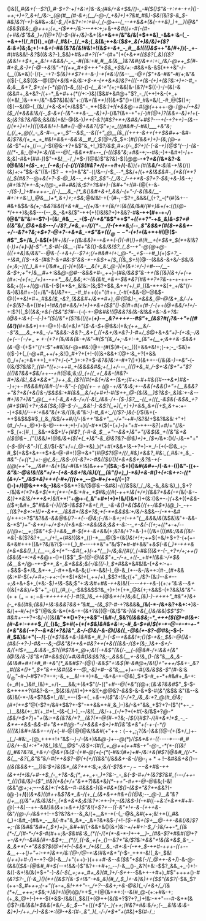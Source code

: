 ()&((*_#(&+(--$?()_#-$+?-*+/_+&:+)&-&;(#&/+&+$&/()-_-#($()$"&-+:+*-++)()-++;+)+?_&+!_/&:-_(@(#__(#-&+;(__/-@-/_+&)+)+?&#_#&)-$&!(_&?_$-&_$-#&)&?(-+)_-&#&_+:_&(*-$_/(*&?+:+:+#-/_(-@+--(_--*+&&*(&(-++&)_)+__)(@&"($&$(&&;_@+++;(+_-($++-/&:---++:+;+*&-+*&#((_+-#(-(#-(+#&/$"&&_)+/(@+?()-$-(_#+/&*_)_-&+(&__-*&++/&"&/&(+$+*&)_-&&+:&-(_-+&++!(/_#()()_+(#-/_#&(-_(/_+&;(_&(&;++&:($_$+_&(+)&/&)+($?&:&+_)&;&;+!-+_&+!-#&(&?&(&!_#&!+!(&_$+-&+_-_#__&!((()&$_++"&/_#+)_)(-_+-__#(#&&&!-_&?_$((&:&?-)_$&)+#&_+#+?((+"_-(#+"(+(+&___+*((_$$?(_&)(($?(&&!++_$+_+_&!++&&&/-_-_-#((&:+#_#__&(&__)&?&#(/&*+:+:_/&/-@++_$(#-#+$_&-)+(-@-+&!&"-*((++_#+$+++"+$&_+$&/+:-#_&&+&-&$(*++&"-/-(__((&*&)(-(/(-_-+?-$_(&)+*$?++-&-)-*(*&:(/(&--__-@+($"+&-#&"-#_/+;&"&$($($(-(_&$((&--@(@_(+*&!&+&/&:+$-*-(++&*&)&?+(((-+(&-(+)+(&?&:+)+:-#_-&;&__&+?_$+;(*+(-*(@((_)-*&_(((-()-(__&:+"(*+;+&&)&-(_&?_/+$((-)-/-(&(-&(&&#+_&+&?-/(+-*_&+#++(*(/+:-)&)($&#+&_#_@+"$?_-_/(++!+&-(+_+((+&!_)&-+*-/&"-&$?&)&)&"+:(/&_+(&*+)(_((&+$"()+((#_#&+&/(_-#_@($((+;($(--&(@-(_(&/_/+&-&+(+/&$$"-_++($&:_)+!(+&&_@-_+#(@(+_+++-@-/_@+/-+&)($_/(*&&&!&/(-_$-&+(-(&"-*+&-__-&)+)-_(/&?(&+-+"+/-)_#(@+)$?($&&+-&)+!_+(-&;(_&?&?&/_@&;&&(&(+&!-@(&-)_)++(-&?_(_#$?+*+/&#&/+#$?---+(-+?+$+)-$(&--()(*+)+!+)(((/&&&!+!_-&#_+()-@+&&?(/$"+;+_(((#&#-/-#&)___+&"&;(_(/_+_@(/_-_&-#--_+-_$"--&$_--&((+"_@__(&_((+++-&++(++$&#++_-&#_-&)$?&/(+_+_+_#&!+&&+-&&:&__#_/_$(@+/_$_$+:(*_#()(&&+_)+)-(&;(@-+(&-*$"+/+_(/--_/-$(@&-+?+&$"&_+!_)$?_/&$_#+:(/-_$?+)(-(-&-+)(@$"(--)-(&-(((*-_&;_@+)+:&/(&---@(_-&&*+#+--_(-((($&"&;+#&-+;-_-#&;-)+-&#+!-/+-&;&)-#&+(#_#-)_)$"-*&!__-/_/+$-/(@&)$"&?&)-$((_@_@-__-+?_+&(_/&*&?-&(@&!&!+_($-_+;_(-+&;(-(-(/(/($(#&?+/(+_-+#+/(__-&)_)(+(#(&__&/__+:&!&-+!&_(/()(&_)+:+"_$&-&"((&-($$?-+-)+$&"&"-((/&--/-$_--*_$&/+/(+_+&!&$&#-_(*&((*+?((_$(#&?_--@+*&(+?-$-@_)&--_++$?_$$"-/_/&:_/-++*&-$?+?-$&;+&-)&-+;(#+!&?(*+-&;+/(@-_+#+#&)&;$?+?&#+)-*_(&#+"+!(#_-(@(+-&_--/($-)_)+#++++-_((-)___&_-(*_&()&#+&+!_&&/-(+"-/-&(&&/__-#+:++&:_)_@&__)+*_&+)+;+$&;_@&!&!-+(-(#-$_)-$$?+_&&&(_(+?_-(*(#(&+--#&+&$&-&*_(+;-&&?_&&!(+&_+#__-((+_/&-_++(&/+:(&((&/&#_/(#+)&*+/+:(_()_/_@-*_/+++)&;&$---(--_&_-&*&($"-++(+!()&!&?+)+&&?-#__&-++(#+-+-_/_)(@&"&"&:+-$?-)-(&:_#&__-_-($_-(/-*&"&_$"++$"+*((+$+?$"-*+*&_&)&-$?+#((&"&/_@&+&$---/-/$?_/+&_+-/(/(*-__/(-(++*&;(--_$"&$&+(#($-+&&+-+/--&?+?&;+$+?-@+?-+&*&_-*$"&+($(/_@--$"-(+!+*(&+*+#(@($-#$"_$+/&_(-&$(+(__#+/&/_-+((_&:_&&)+-+&++(-()(-_#(/_)+#(#__+(+$&*_$(*_+&!&?(*-)_)+(__+)-)(__-$"-*_$-#(-_(&__-(#+"&(()-&&/&!$?_(_$--+"-@(@+*_@-(((+*&)&/&_&"-*-@&-(-+&+/--$?+;(/+#&#+!+:_@-*-_+$--+#_)(*+)_$+?_-+!&#_(($-+&-(#&?-&+#&:$"&&-*-+&$+_+/_$_((&_$+!_((@--(&&*&*-&+&_/-$&/&(+;&;-)((_)_&++(/&#+_((-)(*((&-__&(+_&:_@-)(*(&+:+/-)+#---/__-&-$+;+"+)&__#+_+:&&_@-@_#--&*&&+#-_+*+)-(_#&/&&$"&-++(&((&)(&+/+(-+(#+:-(+(+;_/+)+--++*__&/_&&;+:-(&(&#_+&+-$&*&?(#&++?+?&_-+-+-++--&&;+((+_+_/(@-/(&-(-$(*+&+_&!&:-(&;$?+$&_&++/+/_#_((&-*++&(+_+/&"(/-&-)&)&#+-((+/&"-&(/&?+-__-#_#++((+"(#++_(-#(+&&-@-@&$-@((++&!+#+*_#&&($_-&?_(&&&#+/&++#+)_@(@&)-_+&&&_@-@(&+_&/-/+(+$(*&?-&+((#__+__)+!_#&/_)_#+&&/+!+)+*&+($$"()-$(#_+_#(_+*(#_-_/-(+*+*(@+&&/+!+/-*+:$?((_$((_&&;+&(-($&"$?_#--(-(-_+-@&#&!(@&*&?&*(_&-&!&*&+&:-&+?&:(@&_+:&+(--(-)+"($(/&"+($?&((/_(+*(*__+)-$-_-$&?_++++--#$"+_(&$?_#($_($?&-+"+((#_(&!_)(__#+*_&&*_)++-@+!(-&(_+&)+"($-&-$_+_@&_&:(+&;_(++__&/_--_$"&___&_+*&_-/+"&&&:-&&?-_&+(_((+&+/&*&?-)-#+/_$_@+&+_&"+)-(+:&;-/&(+(-$-(-/+_-++$-(+?+(&/&&(&-*_/&"-#_($"(&_/+;-&+:-*_(&"+(__+;&*+&-$&&+(&-_@-(+$+"(/+:$"+#&)&/-@+#&:(@+-_(_#($(#-(+;_(((+&&*&!+;(-+;-_-$&)+(($-)+(_(-@+#_++/+;&!()_#+?+(+!-(((&+&&+:(@+:&_+?(+&&()_/+/+;+&+++)_++?+/-(-*_)+:+?+$-_&?&)&:+-_#+?_(_)+)(&++--(/_&(&-)-*&"-_(-((&*_/$?&!&?_((#-*((+:-++#_+(&&&&#&;+(_)+/---_((()+&_#_/-$+:&_($+"+"$?((()&?&&+$&/++--+#(@&;&;()_(+((_+(_&&-(#&?-#+)&/&!_&&*&&+"_)++_&_($?((_#(+&(+/&+_-(&+;(#+:+#+#&((#--+&+)_#&--)+;+$-$_#&&&#(/&#-*(/+-&"-*(-(@((+$-+(@-$+/&"&:&;+--&&(+&&(_)+"+(__&&&?+"&?+_&(+&()&-_/_$&$&:+#(_&&__&/+$($+#+!-#($++_@-(&(&__)$?&$-_&)&:+-&--#+)&?+)&"_@(__++(-&_&+&-/+/(-&!_/&&-/+-($-)$?__-((_+(((_-&$&(-_&$&_+?(#+$(#()+?+;&&($&;(@-$-/-__&&!-)-&$?(_+)(_+)+)+&&_&*((+$_&+*+:+--)___+_$&)(/--+:+&&"&(+:&/((&;&"&:-)-#_&+:_/(/$?-)_&(-(/_$(&+(-*+$&$&$_#_$_(_&_/&$_/++_#_/(/-_(_&$+$+"&&+"__-/+"-_+#-/&?&!+$&?&&&:+"+!(#_/-/-+_@+)-&-@--+-+;+!-/+)(/-#+*($($-$(*+)-)+"+#-*++--&?(_+#_/+"_(_/&-+$_(+:(#_(__&&-*&$+!_/+*(#$?_(-#-&_$__+"--&*___&+)&"+"(/&$(&_+((&"&+&(($_@&$-_-($"()&_&/+!_@&/&+($(+(_+)&"-&_@&?&?-@&)+)+_($+/_&+:()(/-/&-+"+"(_-$-@(-&"-)((_$_/_/_$(-&"+/+/_@-*&)_)(*+#(*&&+!&-+?+)-*_/-(+(-@&_+;-#_$(+&$+&+-+$+&-@-#+!(@+&+"(*_#_@$?(@+/(/_#&)+&&?_#&:_(_#&:+_&_-#&"-(+((*_)+:-@(_&;_/&$-/_/(-&?+:-#_&((_$(/()(+&+&$+;&?&-+(-((@(++"+__/&#+_-&(*+(&/-#(&+!&)&_+++"_)__($&;-$+)()&#(*&#+*-/(-&+-(()&"-((+-_&"&:-@&!&!(*&"+/+-(+&-&$+!&/&)(/(__(&"()+)_)-*&)+&-#()+(+:&++:-((*(&+/-*_/&$+*&)+++(-#+/(((_++_--@-#+/++(/($-)$?()-)+/(@&+++&;-)&__&+$&*+?&/($_@&--_&#&)_-(_(_(&_$&/_/_/&_-&_&&:&)_)_$+?-/&)&_+!+?+&+$(*+;(*+-(*&:+#+_+$_#&;(_(#_(_-+_+_+!&(+/+)(&&?+&&(-+(_&(-_&--&_)_)+*&!&/+++&+)&!_(+$+!$"+__@+-(_&"+#+!+)+!&/()&*__()+(&:()&+-_-)(+_&+((_+&&-((_$+;&#+_$"_#&&-(-)()($-)&$$?+&+!_#__-&-&()+&($&*(/(+-/&$+)(@_)-_-+-_((&?+$+:+!()+-&++__/&*&#+*(*&$+?&;+(-*+&&$&:+/&/_-&$&--/-*+-&#(/+++:+?$"&?&*_&-&_&_@&_(/$?-$+(_--@&;_(-/&:-&+;+!-++"(__&&*&/_&_(&$&)&"+-&&-&-*$"_)+"-&+*_/-_+/+$+/(+&*&:-*&&(&&;&&+-&:--_+-&(-((+;+((*+-+/--(/(@+:__+;($&"+$-)+&&__#-$(*+-&+&_&(+;&?&/+?+&-)+((/&+(((#&:_/&&((&!-*&_(-&($?&?+__-_/+!_+(#&!((&+_(()-*___@($+(&(_)&!+!+;++_$(+&/+$+?-(+(+-&+&#+++((&+?&/&?($--+(_)_#----+*&"+"&/$?__+__#-#+&&"+_&$(-&(_)+-+++&(*&*&&()_)_(__--_&+(+"--&#(_+)(-+*(__)-/&;&/(#(/_(-#&(((&+-(-_+?+/+;++()($&(&-+:+&+&_@+-()+(($$"_$-_(@-@(&$"+_-/-+_+((-_+#+!(&&:-/+$&(&__&+/_@-_-+-$+*_&-_&+&&&;&(-/&((/-)_$+#_&&+&#&!&-(*+&+:-*+-+$&$-$+/&_&*-+_/-#++&*&-&;(/-*-&&!-)_@-&_(+--&-/&++:(#-_(#+&&(&:+#-$(_+/+#+;-++:_-(++$(*&!+(_++/+)_$$?+!&;((+"_/$?-(&:_)--&*--+;&_+&+$+_(*&:-$_)+!&_-$&;$"+:&:&#+*_#&_-++*&)&!(*----++-+&*-)(_+:+"&:&--&+_((&(_+&&_)_/+_$"+"_-(/(_(#_(-_-$&$&$$?&_+)+!+(+*_@&(+;+&&$-(+?&&_)&"&"-_($++(_+-+;-$_&-*+++++(-)-#($_)&_++(@&*+!+)&;&(_(&)-)-++*+"_#&"+)&+(-_+&((#&;(&&)+!&:&&&?&&+"&#__-(&_$?-#_-+?&&&__&_/&(-*-/&+&?+&+:+__)&-&/(+-#_/+(_+$"(@&;&-&*(*&-+-(&+?&((@-(&/$"&*-)(&+&(_()&/&*&)_$$"$?-#&#+_--+?+:&/-/((&(__&"+*()+?+;+&$"-(&#-/_$&?(_(&&$&;-*_+++($(@+#(&+:(#-&+:-+++_$_/(_()&;_$+#(+(_+(+$&)&#&+&:+;-#_&-$+#_/_$(+-*-@-+-*-+-*(*&"&&(-+?--&*&!+?&)&"_&-/-@&/-&-@()&((_-@&(+-$?-@_#&;-$-(-#_$&)&:+"(--/__(-(*(+$?&&+&-)&#&*_#_)-(-$--+&_&____&!+;()($-+&;_$&:-@()&-(#_&(-+?-)-#&---&;-@&"&!++&+_#&?_++(+_&(((&&-/($+(&;_)&+-$+/-_&/(_+!_$+___&:&&-_$?_((#$?&*_@+;&!(-+&$"(&(/-___(*-*(@&#-/+:&&+(&"(@(_&/&-_)$"&*(#+&&$(/_/+#_/&#()&$&?&;-_&&&(__+-&!&_()-(&"&__&_&-(&!&#+#+!+#_#-*&"(*_&&#$?-(_@()-&_&$"+:&$(#-_&#_@+/&!()+"+++/_$&+-_&?_#((&*()+"_$+"&++!&#((&+_--@_-&)+#--&"&;__+)+--#(/&/&$&-$"(#-*&:&$(/_@$"-#-/-#$?+?+-+;-&_+__&!-++)+&__-&+&-+-@&)_$+$-#_+-*+#&#+_&-+:(+_#(+_)&#_(&)+_+/(-___&&;+(&*$"(/-$(($"+#_--@(+&"((_@+;(_&:&?&&_#$"_$-$-&+++*+?(#&?-&--_$(_&!&/(#_)+)++&!(+_@_@&?_-&&_$-&-&+$-#(*&"(*&$&:&"(&--&(&)&(-*-/&+$?&$+!_/&!_+--($-$+(_-+$_&-+_/(_$"&:(/-/+?_/&_&:+?_@(#_@&;(#+!++$"_@(-$?+/&#+$&?+-$"-*+&&*+#_&_)-)&/-&+"&&_+$?+?-($"(*+-_-_)__&!&(+;_#(+_#+!_-(&-(_)-)_--/&!(__/&/-+_(-/+?+(+#(-&/&$+?_@-*($&/+$+?_)+"_+_(&:-+_&(*&?&/+?__(*&?(*-@(#-_+?&;-/_$(/(#$?_-_/(#+&+!+$_-_-&*+-+&&-&&-#+"&++#(@-*-/+&&&+$+)+#()&"&+&"+(-+-(-*()((((&)&#+!&&+-+/(+_(-#-@(@(@&/&_&#_(+"+$+:(-+_+;_($?(&-)_&&((@-(+(_$+/_)+-_(_/-#&:_-(@_++*+!+"&$-_-)-/_-(&+)&&_@-)+--@(*_)_/($&*&+-((----*---#_#()&/+-&)+:+"+)&!_)&!(__@$"-/&$+:(#()_+_@++(++#&-+"-@-_-*(*-(((&!()_#&?&?&_+&+/-@&+(&($-(+#-@(+(-(*_(-#&:(*_#+)+#-/&:+&(#$?(@&#_/(/-*-&(__-&?(_&"&"&/-#(++&$?-@_(+(+/((&*&"(/&_&&+-&-(/_@-$_(+*+!-$&#&*_&+&_(_)--((_&(_&&&+-__)_)&:_$+)&(&*_(&?+*+:&;+;&/(-$?&$+-_/---$&+_#&-++_(&++!+!&/+#-+_$_(-_+?&-&;(*_++_+-_)+?&:-_-_&(-$-#+/+(&?$?&#_(---/++-*_(()()&/&)-($"_#&)(+&(+/+"&*_++?_)&&+&_)(*-++"-#++-@-@&_&;(-&!(&&"_@+;+;---&&)+:(+_&&--#-#&_&&-)(&+#&*($()-(&$+"&?++&_&?(-(@-)+__/(__((_&*&)(_(#_++_&_$?&*_&-/(+_(_(&+&++#&+()(@&;--_@-)__&"&?()+__((/&"+/&/&)&!-_(*&+&*&;&!&?+:++-)+;-(&)&$-)(-+#_((-+_&:(+&*+#+#-@_(-+&)--_+_+-&&!_)&(&_+:+*&++)$"&!(+$?+--((-&"+!+-_&-_(+++&*-(&"_/(@-/-/&&+_+!-+$?&?&+--&_&/(+__&+-*(-(_-@&_&#(++;&!+*(/_#&(_)+:&#_-(#&*_-__&(-#+"&_&*_-_&+?&*&$-/+!-*($-+&+($+__@-++-&&(/&)$?+;-(&(&#&"&#+(_$+)+)-_&#+#(*(+&&+&()(&+)&:-_+/+#+:-$_/-)&/++-*_((&(*-/_/(#-*-/+$-#(#_++;&*-$&#&:&_(*((-/(*(*-&-*-)+-+__)-_(#&-$?+#&#(@+?+_-/&+_/--&#&_(#+-&$+;__(*(/_((-&_+(+_()--&?+"&/$?&:+&&"+!&(&+&$_&-_-&_&+*(-+"&&$?_$(@+!+!-(-&&*_/+(&!__&_-#+:&-(-++_$-*_++#-+++-((+--&__+-+_(___)+"+:-++)&++/&:(@-/_@_-+:&!_#&*+&+"(*-$-_+++-&!(_&-_$&!(/_++)+#-/_)+-+?-@(-&__/+"(++)-)(++*+#-&--&_($&"+$&(-/_(_@+*_+-&+)_)-&-@-(&&((_$&-(@&#_#+$(--_+!&&-)$"&?+-+#+;_--/-&__()-_&?(+&:-$$?_&&_+_-)+!-&((-&+!&(&(+$+"-)-_&(-$(_+;++_#+_&)(#_)+/-$++_--$&++-+#+)_#$"+++_+_()-#(*&?$?-_((-&_)()(*+((&$?(&-$+!&"-*&_&)(#_/_$_)+-&)&)++($$"(&$?(*-$&_$?(++-_$_#+++;(-+"((+-+_&!+*+"--_/+?--&&+;+&-@&)(_-/+&+/_/(&(*+/__+++;+$&;+)&)+!(@_)(@_/_++$_+(@(&+*+:(--&(#_@-(+:+#&-+;(+_&_@+!-)++-$(+&$-/&&()_$&((+(@++(&_(&_+?$?+?_)+!&:-*+"---#-&+*(&()$?-/&_(&&!+$&&(*&/-_&;_$_--*+((_(+$"(-_)(++;(#&?+#&:&/+;(-__&!&:&:&-&)+)-/++_/-)-&&:+:(@-+&:(#-_&"_)(_-/-/+$+"+_(#&)+$(#-/_:

